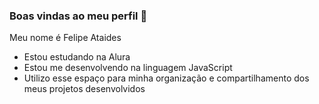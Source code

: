 ### Boas vindas ao meu perfil 🤍

Meu nome é Felipe Ataides

- Estou estudando na Alura
- Estou me desenvolvendo na linguagem JavaScript
- Utilizo esse espaço para minha organização e compartilhamento dos meus projetos desenvolvidos
